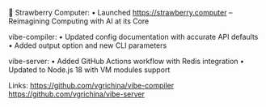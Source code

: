 🍓 Strawberry Computer:
• Launched https://strawberry.computer – Reimagining Computing with AI at its Core

vibe-compiler:
• Updated config documentation with accurate API defaults
• Added output option and new CLI parameters

vibe-server:
• Added GitHub Actions workflow with Redis integration
• Updated to Node.js 18 with VM modules support

Links:
https://github.com/vgrichina/vibe-compiler
https://github.com/vgrichina/vibe-server